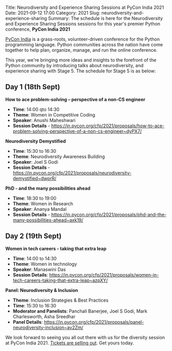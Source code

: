 Title: Neurodiversity and Experience Sharing Sessions at PyCon India 2021
Date: 2021-09-12 17:00
Category: 2021
Slug: neurodiversity-and-experience-sharing
Summary: The schedule is here for the Neurodiversity and Experience Sharing Sessions sessions for this year's premier Python conference, **PyCon India 2021**

[PyCon India](https://in.pycon.org/2021/) is a grass-roots, volunteer-driven conference for the Python programming language. Python communities across the nation have come together to help plan, organize, manage, and run the online conference.

This year, we're bringing more ideas and insights to the forefront of the Python community by introducing talks about neurodiversity, and experience sharing with Stage 5. The schedule for Stage 5 is as below:

## Day 1 (18th Sept)

**How to ace problem-solving – perspective of a non-CS engineer**

- **Time**: 14:00 qto 14:30
- **Theme**: Women in Competitive Coding
- **Speaker**: Anushi Maheshwari
- **Session Details** - https://in.pycon.org/cfp/2021/proposals/how-to-ace-problem-solving-perspective-of-a-non-cs-engineer~dyPX7/


**Neurodiversity Demystified**

- **Time**: 15:30 to 16:30
- **Theme**: Neurodiversity Awareness Building
- **Speaker**: Joel S Godi
- **Session Details** - https://in.pycon.org/cfp/2021/proposals/neurodiversity-demystified~dwprR/


**PhD - and the many possibilities ahead**

- **Time**: 18:30 to 19:00
- **Theme**: Women in Research
- **Speaker**: Ananya Mandal
- **Session Details** - https://in.pycon.org/cfp/2021/proposals/phd-and-the-many-possibilities-ahead~axk19/


## Day 2 (19th Sept)

**Women in tech careers - taking that extra leap**

- **Time**: 14:00 to 14:30
- **Theme**: Women in technology
- **Speaker**: Manaswini Das
- **Session Details**: https://in.pycon.org/cfp/2021/proposals/women-in-tech-careers-taking-that-extra-leap~azpXY/


**Panel: Neurodiversity & Inclusion**

- **Theme**: Inclusion Strategies & Best Practices
- **Time**: 15:30 to 16:30
- **Moderator and Panelists**: Panchali Banerjee, Joel S Godi, Mark Charlesworth, Asha Sreedhar
- **Panel Details**: https://in.pycon.org/cfp/2021/proposals/panel-neurodiversity-inclusion~av2Zm/


We look forward to seeing you all out there with us for the diversity session at PyCon India 2021. [Tickets are selling out](https://in.pycon.org/2021/#tickets). Get yours today.
